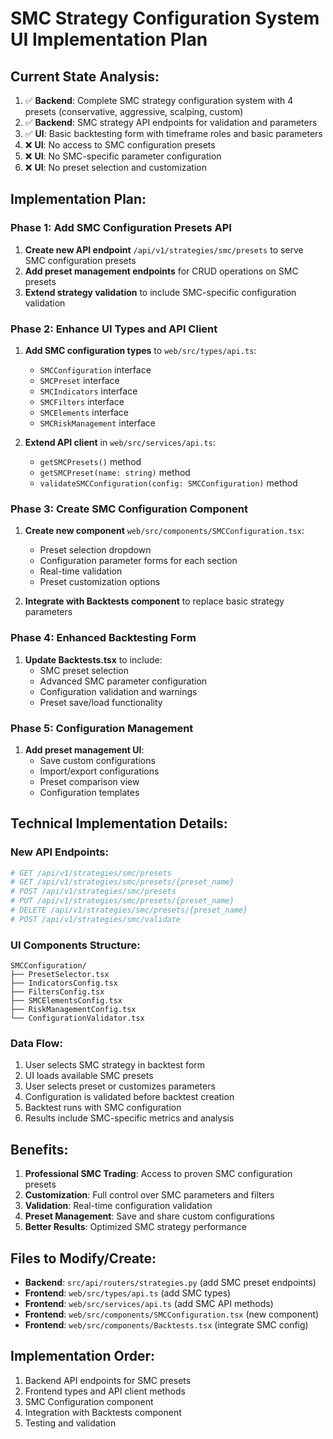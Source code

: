 # SMC Strategy Configuration System UI Implementation Plan

## **Current State Analysis:**
1. ✅ **Backend**: Complete SMC strategy configuration system with 4 presets (conservative, aggressive, scalping, custom)
2. ✅ **Backend**: SMC strategy API endpoints for validation and parameters
3. ✅ **UI**: Basic backtesting form with timeframe roles and basic parameters
4. ❌ **UI**: No access to SMC configuration presets
5. ❌ **UI**: No SMC-specific parameter configuration
6. ❌ **UI**: No preset selection and customization

## **Implementation Plan:**

### **Phase 1: Add SMC Configuration Presets API**
1. **Create new API endpoint** `/api/v1/strategies/smc/presets` to serve SMC configuration presets
2. **Add preset management endpoints** for CRUD operations on SMC presets
3. **Extend strategy validation** to include SMC-specific configuration validation

### **Phase 2: Enhance UI Types and API Client**
1. **Add SMC configuration types** to `web/src/types/api.ts`:
   - `SMCConfiguration` interface
   - `SMCPreset` interface
   - `SMCIndicators` interface
   - `SMCFilters` interface
   - `SMCElements` interface
   - `SMCRiskManagement` interface

2. **Extend API client** in `web/src/services/api.ts`:
   - `getSMCPresets()` method
   - `getSMCPreset(name: string)` method
   - `validateSMCConfiguration(config: SMCConfiguration)` method

### **Phase 3: Create SMC Configuration Component**
1. **Create new component** `web/src/components/SMCConfiguration.tsx`:
   - Preset selection dropdown
   - Configuration parameter forms for each section
   - Real-time validation
   - Preset customization options

2. **Integrate with Backtests component** to replace basic strategy parameters

### **Phase 4: Enhanced Backtesting Form**
1. **Update Backtests.tsx** to include:
   - SMC preset selection
   - Advanced SMC parameter configuration
   - Configuration validation and warnings
   - Preset save/load functionality

### **Phase 5: Configuration Management**
1. **Add preset management UI**:
   - Save custom configurations
   - Import/export configurations
   - Preset comparison view
   - Configuration templates

## **Technical Implementation Details:**

### **New API Endpoints:**
```python
# GET /api/v1/strategies/smc/presets
# GET /api/v1/strategies/smc/presets/{preset_name}
# POST /api/v1/strategies/smc/presets
# PUT /api/v1/strategies/smc/presets/{preset_name}
# DELETE /api/v1/strategies/smc/presets/{preset_name}
# POST /api/v1/strategies/smc/validate
```

### **UI Components Structure:**
```
SMCConfiguration/
├── PresetSelector.tsx
├── IndicatorsConfig.tsx
├── FiltersConfig.tsx
├── SMCElementsConfig.tsx
├── RiskManagementConfig.tsx
└── ConfigurationValidator.tsx
```

### **Data Flow:**
1. User selects SMC strategy in backtest form
2. UI loads available SMC presets
3. User selects preset or customizes parameters
4. Configuration is validated before backtest creation
5. Backtest runs with SMC configuration
6. Results include SMC-specific metrics and analysis

## **Benefits:**
1. **Professional SMC Trading**: Access to proven SMC configuration presets
2. **Customization**: Full control over SMC parameters and filters
3. **Validation**: Real-time configuration validation
4. **Preset Management**: Save and share custom configurations
5. **Better Results**: Optimized SMC strategy performance

## **Files to Modify/Create:**
- **Backend**: `src/api/routers/strategies.py` (add SMC preset endpoints)
- **Frontend**: `web/src/types/api.ts` (add SMC types)
- **Frontend**: `web/src/services/api.ts` (add SMC API methods)
- **Frontend**: `web/src/components/SMCConfiguration.tsx` (new component)
- **Frontend**: `web/src/components/Backtests.tsx` (integrate SMC config)

## **Implementation Order:**
1. Backend API endpoints for SMC presets
2. Frontend types and API client methods
3. SMC Configuration component
4. Integration with Backtests component
5. Testing and validation
